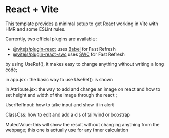 # React + Vite

This template provides a minimal setup to get React working in Vite with HMR and some ESLint rules.

Currently, two official plugins are available:

- [@vitejs/plugin-react](https://github.com/vitejs/vite-plugin-react/blob/main/packages/plugin-react/README.md) uses [Babel](https://babeljs.io/) for Fast Refresh
- [@vitejs/plugin-react-swc](https://github.com/vitejs/vite-plugin-react-swc) uses [SWC](https://swc.rs/) for Fast Refresh


by using UseRef(), it makes easy to change anything without writing a long code;

in app.jsx : the basic way to use UseRef() is shown

in Attribute.jsx: the way to add and change an image on react and how to set height and width of the image through the react ;

UserRefInput: how to take input and show it in alert 

ClassCss: how to edit and add a cls of tailwind or boostrap

MutedValue: this will show the result without changing anything from the webpage; this one is actually use for any inner calculation

